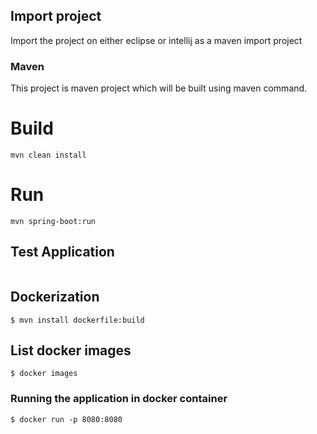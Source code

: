 ## Import project
Import the project on either eclipse or intellij as a maven import project

### Maven
This project is maven project which will be built using maven command.

# Build
``` 
mvn clean install
```
# Run
``` 
mvn spring-boot:run
```
## Test Application
``` 

```

## Dockerization
```
$ mvn install dockerfile:build
```
## List docker images
```
$ docker images
```
### Running the application in docker container
```
$ docker run -p 8080:8080 
```